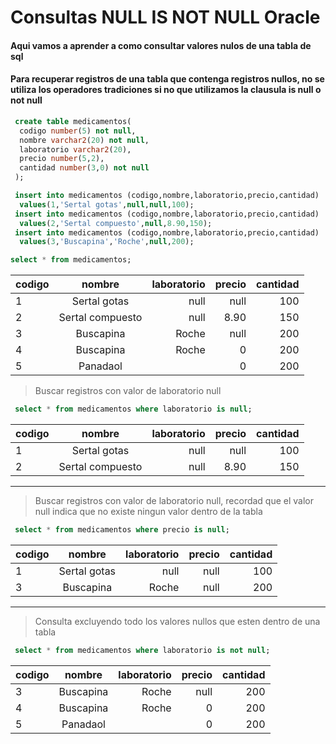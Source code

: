 # Consultas NULL IS NOT NULL Oracle
#### Aqui vamos a aprender a como consultar valores nulos de una tabla de sql
#### Para recuperar registros de una tabla que contenga registros nullos, no se utiliza los operadores tradiciones si no que utilizamos la clausula is null o not null

```sql
 create table medicamentos(
  codigo number(5) not null,
  nombre varchar2(20) not null,
  laboratorio varchar2(20),
  precio number(5,2),
  cantidad number(3,0) not null
 );
 ```

```sql
 insert into medicamentos (codigo,nombre,laboratorio,precio,cantidad)
  values(1,'Sertal gotas',null,null,100); 
 insert into medicamentos (codigo,nombre,laboratorio,precio,cantidad)
  values(2,'Sertal compuesto',null,8.90,150);
 insert into medicamentos (codigo,nombre,laboratorio,precio,cantidad)
  values(3,'Buscapina','Roche',null,200);
  ```
  
  ```sql
  select * from medicamentos;
  ```
  
  
 | codigo            | nombre               |   laboratorio   | precio |    cantidad   | 
 | -----------------| :----------------:| --------:|  --------:|  --------:|
 | 1         | Sertal gotas    |  null   |  null     |  100   |
 | 2     | Sertal compuesto         |  null     |  8.90     |  150  |
 | 3        | Buscapina   |  Roche     |  null     |  200   |
 | 4        | Buscapina   |  Roche     |  0   |  200   |
 | 5        | Panadaol   |        |  0   |  200   |
 > Buscar registros con valor de laboratorio null
 
 ```sql
  select * from medicamentos where laboratorio is null;
```
 | codigo            | nombre               |   laboratorio   | precio |    cantidad   | 
 | -----------------| :----------------:| --------:|  --------:|  --------:|
 | 1         | Sertal gotas    |  null   |  null     |  100   |
 | 2     | Sertal compuesto         |  null     |  8.90     |  150  |
 
 ___
 
  > Buscar registros con valor de laboratorio null, recordad que el valor null indica que no existe ningun valor dentro de la tabla
 
 ```sql
  select * from medicamentos where precio is null;
```
 | codigo            | nombre               |   laboratorio   | precio |    cantidad   | 
 | -----------------| :----------------:| --------:|  --------:|  --------:|
 | 1         | Sertal gotas    |  null   |  null     |  100   |
 | 3        | Buscapina   |  Roche     |  null     |  200   |
 
 ___
 
   > Consulta excluyendo todo los valores nullos que esten dentro de una tabla
 
 ```sql
  select * from medicamentos where laboratorio is not null;
```
 | codigo            | nombre               |   laboratorio   | precio |    cantidad   | 
 | -----------------| :----------------:| --------:|  --------:|  --------:|
 | 3        | Buscapina   |  Roche     |  null     |  200   |
 | 4        | Buscapina   |  Roche     |  0   |  200   |
 | 5        | Panadaol   |        |  0   |  200   |
 
 
 
